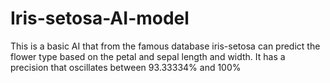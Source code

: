 # Iris-setosa-AI-model
This is a basic AI that from the famous database iris-setosa can predict the flower type based on the petal and sepal length and width. It has a precision that oscillates between 93.33334% and 100%
